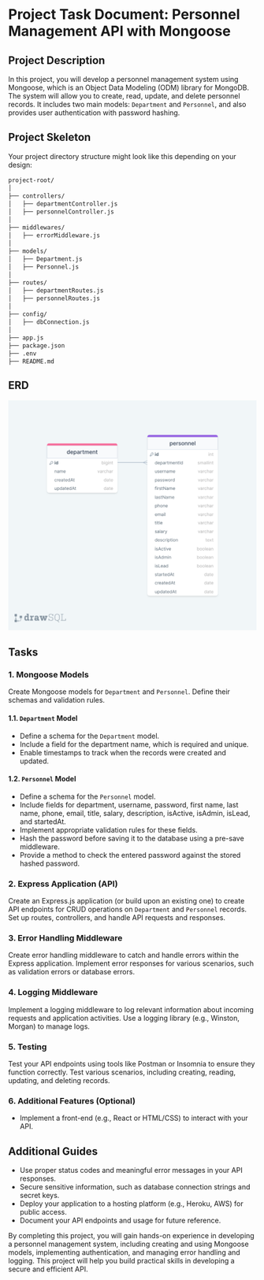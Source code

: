 # Project Task Document: Personnel Management API with Mongoose

## Project Description

In this project, you will develop a personnel management system using Mongoose, which is an Object Data Modeling (ODM) library for MongoDB. The system will allow you to create, read, update, and delete personnel records. It includes two main models: `Department` and `Personnel`, and also provides user authentication with password hashing.

## Project Skeleton

Your project directory structure might look like this depending on your design:

```
project-root/
│
├── controllers/
│   ├── departmentController.js
│   ├── personnelController.js
│
├── middlewares/
│   ├── errorMiddleware.js
│
├── models/
│   ├── Department.js
│   ├── Personnel.js
│
├── routes/
│   ├── departmentRoutes.js
│   ├── personnelRoutes.js
│
├── config/
│   ├── dbConnection.js
│
├── app.js
├── package.json
├── .env
├── README.md
```

## ERD

<img src="../erdPersonnelAPI.png" >

## Tasks

### 1. Mongoose Models

Create Mongoose models for `Department` and `Personnel`. Define their schemas and validation rules.

#### 1.1. `Department` Model

- Define a schema for the `Department` model.
- Include a field for the department name, which is required and unique.
- Enable timestamps to track when the records were created and updated.

#### 1.2. `Personnel` Model

- Define a schema for the `Personnel` model.
- Include fields for department, username, password, first name, last name, phone, email, title, salary, description, isActive, isAdmin, isLead, and startedAt.
- Implement appropriate validation rules for these fields.
- Hash the password before saving it to the database using a pre-save middleware.
- Provide a method to check the entered password against the stored hashed password.

### 2. Express Application (API)

Create an Express.js application (or build upon an existing one) to create API endpoints for CRUD operations on `Department` and `Personnel` records. Set up routes, controllers, and handle API requests and responses.

### 3. Error Handling Middleware

Create error handling middleware to catch and handle errors within the Express application. Implement error responses for various scenarios, such as validation errors or database errors.

### 4. Logging Middleware

Implement a logging middleware to log relevant information about incoming requests and application activities. Use a logging library (e.g., Winston, Morgan) to manage logs.

### 5. Testing

Test your API endpoints using tools like Postman or Insomnia to ensure they function correctly. Test various scenarios, including creating, reading, updating, and deleting records.

### 6. Additional Features (Optional)

- Implement a front-end (e.g., React or HTML/CSS) to interact with your API.

## Additional Guides

- Use proper status codes and meaningful error messages in your API responses.
- Secure sensitive information, such as database connection strings and secret keys.
- Deploy your application to a hosting platform (e.g., Heroku, AWS) for public access.
- Document your API endpoints and usage for future reference.

By completing this project, you will gain hands-on experience in developing a personnel management system, including creating and using Mongoose models, implementing authentication, and managing error handling and logging. This project will help you build practical skills in developing a secure and efficient API.
